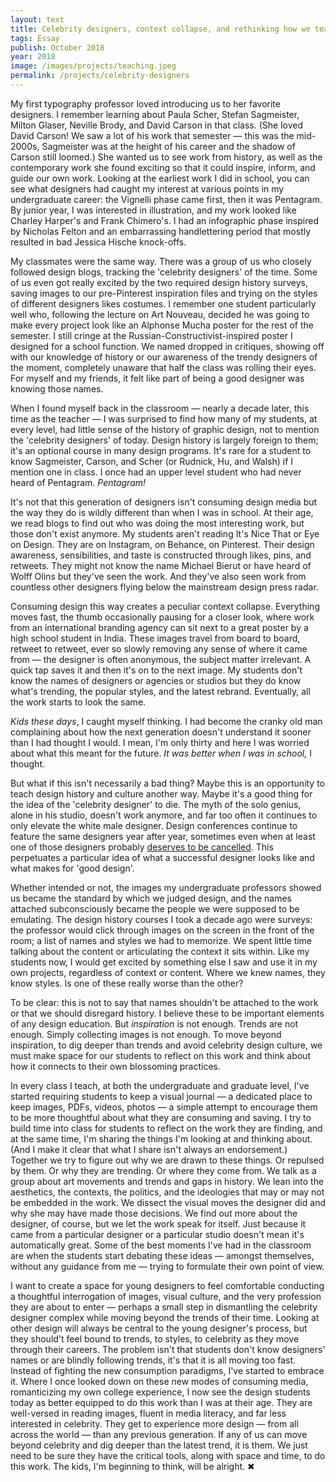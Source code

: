 ```yaml
---
layout: text
title: Celebrity designers, context collapse, and rethinking how we teach design history
tags: Essay
publish: October 2018
year: 2018
image: /images/projects/teaching.jpeg
permalink: /projects/celebrity-designers
---
```


<p>My first typography professor loved introducing us to her favorite designers. I remember learning about Paula Scher, Stefan Sagmeister, Milton Glaser, Neville Brody, and David Carson in that class. (She loved David Carson! We saw a lot of his work that semester — this was the mid-2000s, Sagmeister was at the height of his career and the shadow of Carson still loomed.) She wanted us to see work from history, as well as the contemporary work she found exciting so that it could inspire, inform, and guide our own work. Looking at the earliest work I did in school, you can see what designers had caught my interest at various points in my undergraduate career: the Vignelli phase came first, then it was Pentagram. By junior year, I was interested in illustration, and my work looked like Charley Harper's and Frank Chimero's. I had an infographic phase inspired by Nicholas Felton and an embarrassing handlettering period that mostly resulted in bad Jessica Hische knock-offs.</p>

<p>My classmates were the same way. There was a group of us who closely followed design blogs, tracking the 'celebrity designers' of the time. Some of us even got really excited by the two required design history surveys, saving images to our pre-Pinterest inspiration files and trying on the styles of different designers likes costumes. I remember one student particularly well who, following the lecture on Art Nouveau, decided he was going to make every project look like an Alphonse Mucha poster for the rest of the semester. I still cringe at the Russian-Constructivist-inspired poster I designed for a school function. We named dropped in critiques, showing off with our knowledge of history or our awareness of the trendy designers of the moment, completely unaware that half the class was rolling their eyes. For myself and my friends, it felt like part of being a good designer was knowing those names.</p>
<p>When I found myself back in the classroom — nearly a decade later, this time as the teacher — I was surprised to find how many of my students, at every level, had little sense of the history of graphic design, not to mention the 'celebrity designers' of today. Design history is largely foreign to them; it's an optional course in many design programs. It's rare for a student to know Sagmeister, Carson, and Scher (or Rudnick, Hu, and Walsh) if I mention one in class. I once had an upper level student who had never heard of Pentagram. <em>Pentagram!</em></p>
<p>It's not that this generation of designers isn't consuming design media but the way they do is wildly different than when I was in school. At their age, we read blogs to find out who was doing the most interesting work, but those don't exist anymore. My students aren't reading It's Nice That or Eye on Design. They are on Instagram, on Behance, on Pinterest. Their design awareness, sensibilities, and taste is constructed through likes, pins, and retweets. They might not know the name Michael Bierut or have heard of Wolff Olins but they've seen the work. And they've also seen work from countless other designers flying below the mainstream design press radar.</p>
<p>Consuming design this way creates a peculiar context collapse. Everything moves fast, the thumb occasionally pausing for a closer look, where work from an international branding agency can sit next to a great poster by a high school student in India. These images travel from board to board, retweet to retweet, ever so slowly removing any sense of where it came from — the designer is often anonymous, the subject matter irrelevant. A quick tap saves it and then it's on to the next image. My students don't know the names of designers or agencies or studios but they do know what's trending, the popular styles, and the latest rebrand. Eventually, all the work starts to look the same.</p>
<p><em>Kids these days</em>, I caught myself thinking. I had become the cranky old man complaining about how the next generation doesn't understand it sooner than I had thought I would. I mean, I'm only thirty and here I was worried about what this meant for the future. <em>It was better when I was in school,</em> I thought.</p>
<p>But what if this isn't necessarily a bad thing? Maybe this is an opportunity to teach design history and culture another way. Maybe it's a good thing for the idea of the 'celebrity designer' to die. The myth of the solo genius, alone in his studio, doesn't work anymore, and far too often it continues to only elevate the white male designer. Design conferences continue to feature the same designers year after year, sometimes even when at least one of those designers probably <a href="https://www.nzherald.co.nz/business/news/article.cfm?c_id=3&amp;objectid=11804042">deserves to be cancelled</a>. This perpetuates a particular idea of what a successful designer looks like and what makes for 'good design'.</p>
<p>Whether intended or not, the images my undergraduate professors showed us became the standard by which we judged design, and the names attached subconsciously became the people we were supposed to be emulating. The design history courses I took a decade ago were surveys: the professor would click through images on the screen in the front of the room; a list of names and styles we had to memorize. We spent little time talking about the content or articulating the context it sits within. Like my students now, I would get excited by something else I saw and use it in my own projects, regardless of context or content. Where we knew names, they know styles. Is one of these really worse than the other?</p>
<p>To be clear: this is not to say that names shouldn't be attached to the work or that we should disregard history. I believe these to be important elements of any design education. But <em>inspiration</em> is not enough. Trends are not enough. Simply collecting images is not enough. To move beyond inspiration, to dig deeper than trends and avoid celebrity design culture, we must make space for our students to reflect on this work and think about how it connects to their own blossoming practices.</p>
<p>In every class I teach, at both the undergraduate and graduate level, I've started requiring students to keep a visual journal — a dedicated place to keep images, PDFs, videos, photos — a simple attempt to encourage them to be more thoughtful about what they are consuming and saving. I try to build time into class for students to reflect on the work they are finding, and at the same time, I'm sharing the things I'm looking at and thinking about. (And I make it clear that what I share isn't always an endorsement.) Together we try to figure out why we are drawn to these things. Or repulsed by them. Or why they are trending. Or where they come from. We talk as a group about art movements and trends and gaps in history. We lean into the aesthetics, the contexts, the politics, and the ideologies that may or may not be embedded in the work. We dissect the visual moves the designer did and why she may have made those decisions. We find out more about the designer, of course, but we let the work speak for itself. Just because it came from a particular designer or a particular studio doesn't mean it's automatically great. Some of the best moments I've had in the classroom are when the students start debating these ideas — amongst themselves, without any guidance from me — trying to formulate their own point of view.</p>
<p>I want to create a space for young designers to feel comfortable conducting a thoughtful interrogation of images, visual culture, and the very profession they are about to enter — perhaps a small step in dismantling the celebrity designer complex while moving beyond the trends of their time. Looking at other design will always be central to the young designer's process, but they should't feel bound to trends, to styles, to celebrity as they move through their careers. The problem isn't that students don't know designers' names or are blindly following trends, it's that it is all moving too fast. Instead of fighting the new consumption paradigms, I've started to embrace it. Where I once looked down on these new modes of consuming media, romanticizing my own college experience, I now see the design students today as better equipped to do this work than I was at their age. They are well-versed in reading images, fluent in media literacy, and far less interested in celebrity. They get to experience more design — from all across the world — than any previous generation. If any of us can move beyond celebrity and dig deeper than the latest trend, it is them. We just need to be sure they have the critical tools, along with space and time, to do this work. The kids, I'm beginning to think, will be alright. ✖</p>



